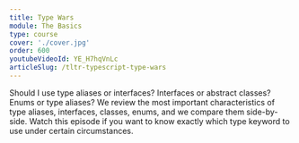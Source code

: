 ```yaml
---
title: Type Wars
module: The Basics
type: course
cover: './cover.jpg'
order: 600
youtubeVideoId: YE_H7hqVnLc
articleSlug: /tltr-typescript-type-wars
---
```


Should I use type aliases or interfaces? Interfaces or abstract classes? Enums or type aliases? We review the most important characteristics of type aliases, interfaces, classes, enums, and we compare them side-by-side. Watch this episode if you want to know exactly which type keyword to use under certain circumstances.